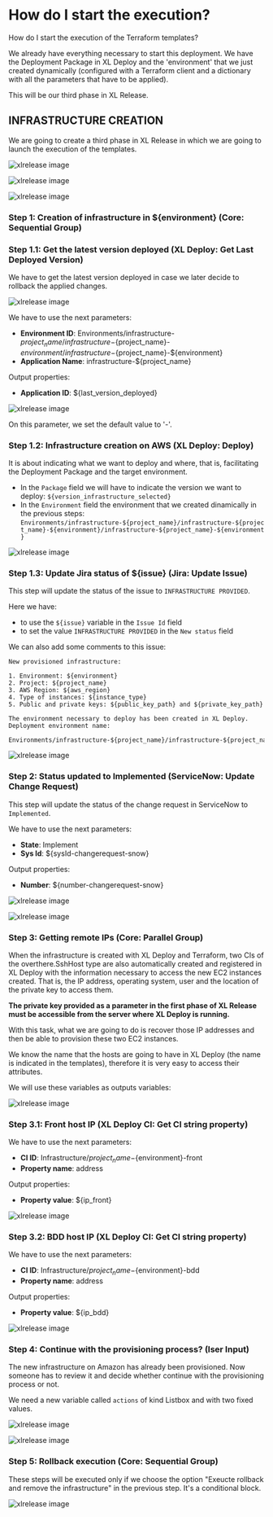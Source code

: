 # How do I start the execution?
How do I start the execution of the Terraform templates?

We already have everything necessary to start this deployment. We have the Deployment Package in XL Deploy and the 'environment' that we just created dynamically (configured with a Terraform client and a dictionary with all the parameters that have to be applied).

This will be our third phase in XL Release.

## INFRASTRUCTURE CREATION

We are going to create a third phase in XL Release in which we are going to launch the execution of the templates.

![xlrelease image](img_058.png)

![xlrelease image](img_059.png)

![xlrelease image](img_060.png)

### Step 1: Creation of infrastructure in ${environment} (Core: Sequential Group)

### Step 1.1: Get the latest version deployed (XL Deploy: Get Last Deployed Version)

We have to get the latest version deployed in case we later decide to rollback the applied changes.

![xlrelease image](img_061.png)

We have to use the next parameters:
* **Environment ID**: Environments/infrastructure-${project_name}/infrastructure-${project_name}-${environment}/infrastructure-${project_name}-${environment}
* **Application Name**: infrastructure-${project_name}

Output properties:
* **Application ID**: ${last_version_deployed}

![xlrelease image](img_062.png)

On this parameter, we set the default value to '-'.


### Step 1.2: Infrastructure creation on AWS (XL Deploy: Deploy)

It is about indicating what we want to deploy and where, that is, facilitating the Deployment Package and the target environment.

* In the `Package` field we will have to indicate the version we want to deploy: `${version_infrastructure_selected}`
* In the `Environment` field the environment that we created dinamically in the previous steps: `Environments/infrastructure-${project_name}/infrastructure-${project_name}-${environment}/infrastructure-${project_name}-${environment}`

![xlrelease image](img_064.png)

### Step 1.3: Update Jira status of ${issue} (Jira: Update Issue)
This step will update the status of the issue to `INFRASTRUCTURE PROVIDED`.

Here we have:
* to use the `${issue}` variable in the `Issue Id` field
* to set the value `INFRASTRUCTURE PROVIDED` in the `New status` field

We can also add some comments to this issue:
```
New provisioned infrastructure:

1. Environment: ${environment}
2. Project: ${project_name}
3. AWS Region: ${aws_region}
4. Type of instances: ${instance_type}
5. Public and private keys: ${public_key_path} and ${private_key_path}

The environment necessary to deploy has been created in XL Deploy. Deployment environment name:

Environments/infrastructure-${project_name}/infrastructure-${project_name}-${environment}/infrastructure-${project_name}-${environment}
```

![xlrelease image](img_065.png)

### Step 2: Status updated to Implemented (ServiceNow: Update Change Request)
This step will update the status of the change request in ServiceNow to `Implemented`.

We have to use the next parameters:
* **State**: Implement
* **Sys Id**: ${sysId-changerequest-snow}

Output properties:
* **Number**: ${number-changerequest-snow}

![xlrelease image](img_066.png)

![xlrelease image](img_067.png)


### Step 3: Getting remote IPs (Core: Parallel Group)

When the infrastructure is created with XL Deploy and Terraform, two CIs of the overthere.SshHost type are also automatically created and registered in XL Deploy with the information necessary to access the new EC2 instances created. That is, the IP address, operating system, user and the location of the private key to access them.

**The private key provided as a parameter in the first phase of XL Release must be accessible from the server where XL Deploy is running.**

With this task, what we are going to do is recover those IP addresses and then be able to provision these two EC2 instances.

We know the name that the hosts are going to have in XL Deploy (the name is indicated in the templates), therefore it is very easy to access their attributes.

We will use these variables as outputs variables:

![xlrelease image](img_070.png)

### Step 3.1: Front host IP (XL Deploy CI: Get CI string property)

We have to use the next parameters:
* **CI ID**: Infrastructure/${project_name}-${environment}-front
* **Property name**: address

Output properties:
* **Property value**: ${ip_front}

![xlrelease image](img_069.png)

### Step 3.2: BDD host IP (XL Deploy CI: Get CI string property)

We have to use the next parameters:
* **CI ID**: Infrastructure/${project_name}-${environment}-bdd
* **Property name**: address

Output properties:
* **Property value**: ${ip_bdd}

![xlrelease image](img_071.png)

### Step 4: Continue with the provisioning process? (Iser Input)

The new infrastructure on Amazon has already been provisioned. Now someone has to review it and decide whether continue with the provisioning process or not.

We need a new variable called `actions` of kind Listbox and with two fixed values.

![xlrelease image](img_072.png)

![xlrelease image](img_073.png)

### Step 5: Rollback execution (Core: Sequential Group)

These steps will be executed only if we choose the option "Exeucte rollback and remove the infrastructure" in the previous step. It's a conditional block.

![xlrelease image](img_074.png)

